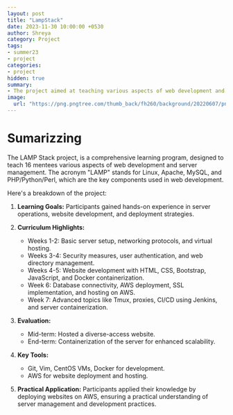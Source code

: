 ```yaml
---
layout: post
title: "LampStack"
date: 2023-11-30 10:00:00 +0530
author: Shreya
category: Project
tags:
- summer23
- project
categories:
- project
hidden: true
summary:
- The project aimed at teaching various aspects of web development and server management.
image:
  url: "https://png.pngtree.com/thumb_back/fh260/background/20220607/pngtree-server-isometric-3d-connection-communication-data-image_1407027.jpg"
---
```


# Sumarizzing

The LAMP Stack project, is a comprehensive learning program, designed to teach 16 mentees various aspects of web development and server management. The acronym "LAMP" stands for Linux, Apache, MySQL, and PHP/Python/Perl, which are the key components used in web development. 

Here's a breakdown of the project:
1. **Learning Goals:** Participants gained hands-on experience in server operations, website development, and deployment strategies.

2. **Curriculum Highlights:**
   - Weeks 1-2: Basic server setup, networking protocols, and virtual hosting.
   - Weeks 3-4: Security measures, user authentication, and web directory management.
   - Weeks 4-5: Website development with HTML, CSS, Bootstrap, JavaScript, and Docker containerization.
   - Week 6: Database connectivity, AWS deployment, SSL implementation, and hosting on AWS.
   - Week 7: Advanced topics like Tmux, proxies, CI/CD using Jenkins, and server containerization.

3. **Evaluation:**
   - Mid-term: Hosted a diverse-access website.
   - End-term: Containerization of the server for enhanced scalability.

4. **Key Tools:**
   - Git, Vim, CentOS VMs, Docker for development.
   - AWS for website deployment and hosting.

5. **Practical Application:** Participants applied their knowledge by deploying websites on AWS, ensuring a practical understanding of server management and development practices.